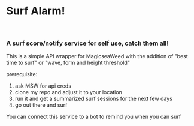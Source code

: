 <h1>Surf Alarm!</h1>
<br>
<h3>A surf score/notify service for self use, catch them all!</h3>

This is a simple API wrapper for MagicseaWeed with the addition of "best time to surf" or "wave, form and height threshold"

prerequisite:
1. ask MSW for api creds
2. clone my repo and adjust it to your location
3. run it and get a summarized surf sessions for the next few days
4. go out there and surf 

You can connect this service to a bot to remind you when you can surf



